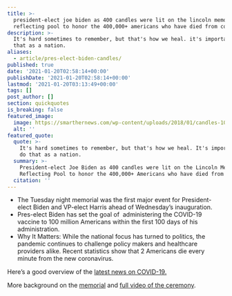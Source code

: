```yaml
---
title: >-
  president-elect joe biden as 400 candles were lit on the lincoln memorial
  reflecting pool to honor the 400,000+ americans who have died from covid-19.
description: >-
  It's hard sometimes to remember, but that's how we heal. it's important to do
  that as a nation.
aliases:
  - article/pres-elect-biden-candles/
published: true
date: '2021-01-20T02:58:14+00:00'
publishDate: '2021-01-20T02:58:14+00:00'
lastmod: '2021-01-20T03:13:49+00:00'
tags: []
post_author: []
section: quickquotes
is_breaking: false
featured_image:
  image: https://smarthernews.com/wp-content/uploads/2018/01/candles-1024x683.jpg
  alt: ''
featured_quote:
  quote: >-
    It's hard sometimes to remember, but that's how we heal. It's important to
    do that as a nation.
  summary: >-
    President-elect Joe Biden as 400 candles were lit on the Lincoln Memorial
    Reflecting Pool to honor the 400,000+ Americans who have died from Covid-19.
  citation: ''
---
```

*   The Tuesday night memorial was the first major event for President-elect Biden and VP-elect Harris ahead of Wednesday’s inauguration.
*   Pres-elect Biden has set the goal of  administering the COVID-19 vaccine to 100 million Americans within the first 100 days of his administration.
*   Why It Matters: While the national focus has turned to politics, the pandemic continues to challenge policy makers and healthcare providers alike. Recent statistics show that 2 Americans die every minute from the new coronavirus.

Here’s a good overview of the [latest news on COVID-19.](\"https://www.axios.com/coronavirus-deaths-2029a1c8-1e2f-42f0-bf49-b6c0c5dd1ff8.html\")

More background on the [memorial](\"https://www.cnn.com/2021/01/19/politics/biden-covid-victims-memorial/index.html\") and [full video of the ceremony](\"https://www.c-span.org/video/?508115-1/president-elect-biden-vice-president-elect-harris-attend-covid-19-memorial-ceremony\").